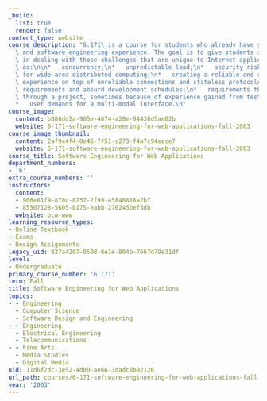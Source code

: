 ```yaml
---
_build:
  list: true
  render: false
content_type: website
course_description: "6.171\_is a course for students who already have some programming\
  \ and software engineering experience. The goal is to give students some experience\
  \ in dealing with those challenges that are unique to Internet applications, such\
  \ as:\n\n*   concurrency;\n*   unpredictable load;\n*   security risks;\n*   opportunity\
  \ for wide-area distributed computing;\n*   creating a reliable and stateful user\
  \ experience on top of unreliable connections and stateless protocols;\n*   extreme\
  \ requirements and absurd development schedules;\n*   requirements that change mid-way\
  \ through a project, sometimes because of experience gained from testing with users;\n\
  *   user demands for a multi-modal interface.\n"
course_image:
  content: b086dd2a-905e-4674-a28e-94436d5ae02b
  website: 6-171-software-engineering-for-web-applications-fall-2003
course_image_thumbnail:
  content: 2af9c4f4-0e46-7f51-c273-f4a7c94eece7
  website: 6-171-software-engineering-for-web-applications-fall-2003
course_title: Software Engineering for Web Applications
department_numbers:
- '6'
extra_course_numbers: ''
instructors:
  content:
  - 906e81f9-870c-8257-2f99-45848818a2b7
  - 85507128-5605-b175-eabb-276245bef3db
  website: ocw-www
learning_resource_types:
- Online Textbook
- Exams
- Design Assignments
legacy_uid: 827a4207-0598-6e1e-804b-7667d79e31df
level:
- Undergraduate
primary_course_number: '6.171'
term: Fall
title: Software Engineering for Web Applications
topics:
- - Engineering
  - Computer Science
  - Software Design and Engineering
- - Engineering
  - Electrical Engineering
  - Telecommunications
- - Fine Arts
  - Media Studies
  - Digital Media
uid: 11d6f2dc-3e52-4d00-ae66-3dadc8b02126
url_path: courses/6-171-software-engineering-for-web-applications-fall-2003
year: '2003'
---
```

